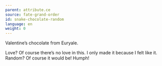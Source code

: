 ```yaml
---
parent: attribute.ce
source: fate-grand-order
id: snake-chocolate-random
language: en
weight: 0
---
```


Valentine’s chocolate from Euryale.

Love?
Of course there’s no love in this.
I only made it because I felt like it.
Random?
Of course it would be! Humph!
